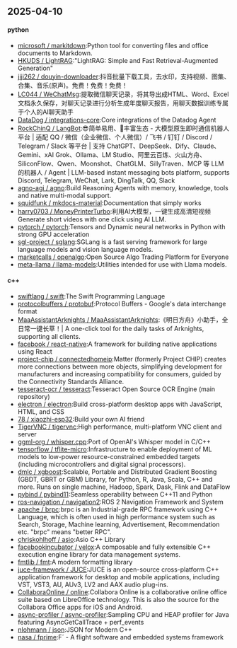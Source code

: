 ## 2025-04-10

#### python
* [microsoft / markitdown](https://github.com/microsoft/markitdown):Python tool for converting files and office documents to Markdown.
* [HKUDS / LightRAG](https://github.com/HKUDS/LightRAG):"LightRAG: Simple and Fast Retrieval-Augmented Generation"
* [jiji262 / douyin-downloader](https://github.com/jiji262/douyin-downloader):抖音批量下载工具，去水印，支持视频、图集、合集、音乐(原声)。免费！免费！免费！
* [LC044 / WeChatMsg](https://github.com/LC044/WeChatMsg):提取微信聊天记录，将其导出成HTML、Word、Excel文档永久保存，对聊天记录进行分析生成年度聊天报告，用聊天数据训练专属于个人的AI聊天助手
* [DataDog / integrations-core](https://github.com/DataDog/integrations-core):Core integrations of the Datadog Agent
* [RockChinQ / LangBot](https://github.com/RockChinQ/LangBot):😎简单易用、🧩丰富生态 - 大模型原生即时通信机器人平台 | 适配 QQ / 微信（企业微信、个人微信）/ 飞书 / 钉钉 / Discord / Telegram / Slack 等平台 | 支持 ChatGPT、DeepSeek、Dify、Claude、Gemini、xAI Grok、Ollama、LM Studio、阿里云百炼、火山方舟、SiliconFlow、Qwen、Moonshot、ChatGLM、SillyTraven、MCP 等 LLM 的机器人 / Agent | LLM-based instant messaging bots platform, supports Discord, Telegram, WeChat, Lark, DingTalk, QQ, Slack
* [agno-agi / agno](https://github.com/agno-agi/agno):Build Reasoning Agents with memory, knowledge, tools and native multi-modal support.
* [squidfunk / mkdocs-material](https://github.com/squidfunk/mkdocs-material):Documentation that simply works
* [harry0703 / MoneyPrinterTurbo](https://github.com/harry0703/MoneyPrinterTurbo):利用AI大模型，一键生成高清短视频 Generate short videos with one click using AI LLM.
* [pytorch / pytorch](https://github.com/pytorch/pytorch):Tensors and Dynamic neural networks in Python with strong GPU acceleration
* [sgl-project / sglang](https://github.com/sgl-project/sglang):SGLang is a fast serving framework for large language models and vision language models.
* [marketcalls / openalgo](https://github.com/marketcalls/openalgo):Open Source Algo Trading Platform for Everyone
* [meta-llama / llama-models](https://github.com/meta-llama/llama-models):Utilities intended for use with Llama models.

#### c++
* [swiftlang / swift](https://github.com/swiftlang/swift):The Swift Programming Language
* [protocolbuffers / protobuf](https://github.com/protocolbuffers/protobuf):Protocol Buffers - Google's data interchange format
* [MaaAssistantArknights / MaaAssistantArknights](https://github.com/MaaAssistantArknights/MaaAssistantArknights):《明日方舟》小助手，全日常一键长草！| A one-click tool for the daily tasks of Arknights, supporting all clients.
* [facebook / react-native](https://github.com/facebook/react-native):A framework for building native applications using React
* [project-chip / connectedhomeip](https://github.com/project-chip/connectedhomeip):Matter (formerly Project CHIP) creates more connections between more objects, simplifying development for manufacturers and increasing compatibility for consumers, guided by the Connectivity Standards Alliance.
* [tesseract-ocr / tesseract](https://github.com/tesseract-ocr/tesseract):Tesseract Open Source OCR Engine (main repository)
* [electron / electron](https://github.com/electron/electron):Build cross-platform desktop apps with JavaScript, HTML, and CSS
* [78 / xiaozhi-esp32](https://github.com/78/xiaozhi-esp32):Build your own AI friend
* [TigerVNC / tigervnc](https://github.com/TigerVNC/tigervnc):High performance, multi-platform VNC client and server
* [ggml-org / whisper.cpp](https://github.com/ggml-org/whisper.cpp):Port of OpenAI's Whisper model in C/C++
* [tensorflow / tflite-micro](https://github.com/tensorflow/tflite-micro):Infrastructure to enable deployment of ML models to low-power resource-constrained embedded targets (including microcontrollers and digital signal processors).
* [dmlc / xgboost](https://github.com/dmlc/xgboost):Scalable, Portable and Distributed Gradient Boosting (GBDT, GBRT or GBM) Library, for Python, R, Java, Scala, C++ and more. Runs on single machine, Hadoop, Spark, Dask, Flink and DataFlow
* [pybind / pybind11](https://github.com/pybind/pybind11):Seamless operability between C++11 and Python
* [ros-navigation / navigation2](https://github.com/ros-navigation/navigation2):ROS 2 Navigation Framework and System
* [apache / brpc](https://github.com/apache/brpc):brpc is an Industrial-grade RPC framework using C++ Language, which is often used in high performance system such as Search, Storage, Machine learning, Advertisement, Recommendation etc. "brpc" means "better RPC".
* [chriskohlhoff / asio](https://github.com/chriskohlhoff/asio):Asio C++ Library
* [facebookincubator / velox](https://github.com/facebookincubator/velox):A composable and fully extensible C++ execution engine library for data management systems.
* [fmtlib / fmt](https://github.com/fmtlib/fmt):A modern formatting library
* [juce-framework / JUCE](https://github.com/juce-framework/JUCE):JUCE is an open-source cross-platform C++ application framework for desktop and mobile applications, including VST, VST3, AU, AUv3, LV2 and AAX audio plug-ins.
* [CollaboraOnline / online](https://github.com/CollaboraOnline/online):Collabora Online is a collaborative online office suite based on LibreOffice technology. This is also the source for the Collabora Office apps for iOS and Android.
* [async-profiler / async-profiler](https://github.com/async-profiler/async-profiler):Sampling CPU and HEAP profiler for Java featuring AsyncGetCallTrace + perf_events
* [nlohmann / json](https://github.com/nlohmann/json):JSON for Modern C++
* [nasa / fprime](https://github.com/nasa/fprime):F´ - A flight software and embedded systems framework
